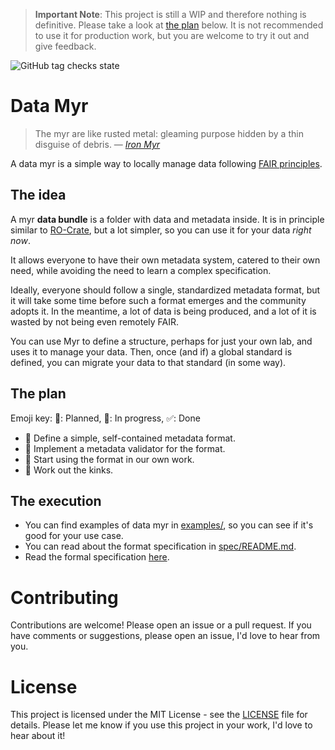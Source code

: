 > **Important Note**: This project is still a WIP and therefore nothing is definitive. Please take a look at [the plan](https://github.com/MrHedmad/data-myr#the-plan) below. It is not recommended to use it for production work, but you are welcome to try it out and give feedback.

![GitHub tag checks state](https://img.shields.io/github/checks-status/MrHedmad/data-myr/main?style=flat-square&logo=github&label=Build%20Status)

# Data Myr
> The myr are like rusted metal: gleaming purpose hidden by a thin disguise of debris.
> — <cite> [Iron Myr](https://gatherer.wizards.com/Pages/Card/Details.aspx?multiverseid=194168) </cite>

A data myr is a simple way to locally manage data following [FAIR principles](https://www.go-fair.org/fair-principles/).

## The idea

A myr **data bundle** is a folder with data and metadata inside.
It is in principle similar to [RO-Crate](https://www.researchobject.org/ro-crate/), but a lot simpler, so you can use it for your data *right now*.

It allows everyone to have their own metadata system, catered to their own need, while avoiding the need to learn a complex specification.

Ideally, everyone should follow a single, standardized metadata format, but it will take some time before such a format emerges and the community adopts it.
In the meantime, a lot of data is being produced, and a lot of it is wasted by not being even remotely FAIR.

You can use Myr to define a structure, perhaps for just your own lab, and uses it to manage your data.
Then, once (and if) a global standard is defined, you can migrate your data to that standard (in some way).

## The plan
Emoji key: 📅: Planned, 🚧: In progress, ✅: Done
- 🚧 Define a simple, self-contained metadata format.
- 📅 Implement a metadata validator for the format.
- 📅 Start using the format in our own work.
- 📅 Work out the kinks.

## The execution
- You can find examples of data myr in [examples/](examples/), so you can see if it's good for your use case.
- You can read about the format specification in [spec/README.md](spec/README.md).
- Read the formal specification [here](spec/specification.md).

# Contributing
Contributions are welcome! Please open an issue or a pull request. If you have comments or suggestions, please open an issue, I'd love to hear from you.

# License
This project is licensed under the MIT License - see the [LICENSE](LICENSE) file for details.
Please let me know if you use this project in your work, I'd love to hear about it!
